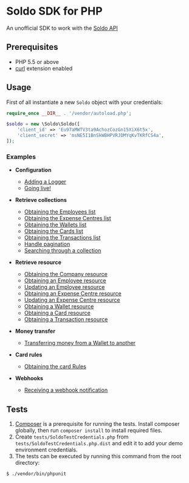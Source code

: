 # Soldo SDK for PHP

An unofficial SDK to work with the [Soldo API](https://api-demo.soldocloud.net/documentation)

## Prerequisites
- PHP 5.5 or above
- [curl](https://secure.php.net/manual/en/book.curl.php) extension enabled

## Usage

First of all instantiate a new `Soldo` object with your credentials:


```php
require_once __DIR__ . '/vendor/autoload.php';

$soldo = new \Soldo\Soldo([
    'client_id' => 'Eu97aMWTV3ta9AchozCozGn15XiX6t5x',
    'client_secret' => 'msNE5I1BnSkWBHPVRJDMYqKvTKRfCS4a',
]);
```

### Examples
- **Configuration**
    - [Adding a Logger](./examples/configuration.md#adding-a-logger)
    - [Going live!](./examples/configuration.md#going-live)

- **Retrieve collections**
    - [Obtaining the Employees list](./examples/collections.md#obtaining-the-employees-list)
    - [Obtaining the Expense Centres list](./examples/collections.md#obtaining-the-expense-centres-list)
    - [Obtaining the Wallets list](./examples/collections.md#obtaining-the-wallets-list)
    - [Obtaining the Cards list](./examples/collections.md#obtaining-the-cards-list)
    - [Obtaining the Transactions list](./examples/collections.md#obtaining-the-transactions-list)
    - [Handle pagination](./examples/collections.md#handle-pagination)
    - [Searching through a collection](./examples/collections.md#searching-through-a-collection)
    
- **Retrieve resource**
    - [Obtaining the Company resource](./examples/resources.md#obtaining-the-company-resource)
    - [Obtaining an Employee resource](./examples/resources.md#obtaining-an-employee-resource)
    - [Updating an Employee resource](./examples/resources.md#updating-an-employee-resource)
    - [Obtaining an Expense Centre resource](./examples/resources.md#obtaining-an-expense-centre-resource)
    - [Updating an Expense Centre resource](./examples/resources.md#updating-an--expense-centre-resource)
    - [Obtaining a Wallet resource](./examples/resources.md#obtaining-a-wallet-resource)
    - [Obtaining a Card resource](./examples/resources.md#obtaining-a-card-resource)
    - [Obtaining a Transaction resource](./examples/resources.md#obtaining-a-transaction-resource)
    
- **Money transfer**
    - [Transferring money from a Wallet to another](./examples/transfer.md)
   
- **Card rules**
    - [Obtaining the card Rules](./examples/card-rules.md#obtaining-the-card-rules)
    
- **Webhooks**
    - [Receiving a webhook notification](./examples/webhooks.md#receiving-a-webhook-notification)
      
    
## Tests

1. [Composer](https://getcomposer.org/) is a prerequisite for running the tests. Install composer globally, then run `composer install` to install required files.
2. Create `tests/SoldoTestCredentials.php` from `tests/SoldoTestCredentials.php.dist` and edit it to add your demo environment credentials.
3. The tests can be executed by running this command from the root directory:

```bash
$ ./vendor/bin/phpunit
```


